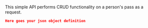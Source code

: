 This simple API performs CRUD functionality on a person's pass as a request.

```json
Here goes your json object definition
```
